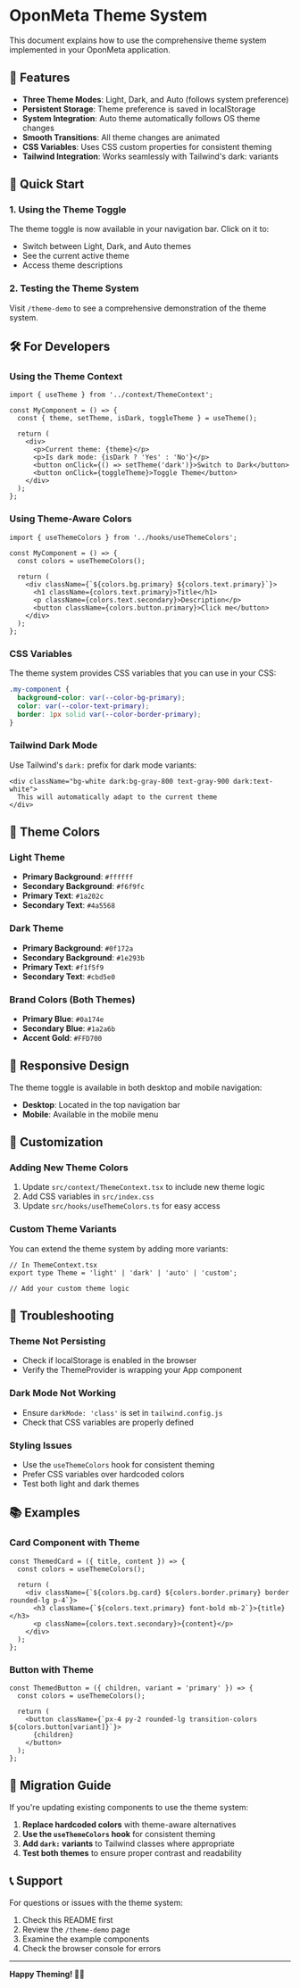 # OponMeta Theme System

This document explains how to use the comprehensive theme system implemented in your OponMeta application.

## 🎨 Features

- **Three Theme Modes**: Light, Dark, and Auto (follows system preference)
- **Persistent Storage**: Theme preference is saved in localStorage
- **System Integration**: Auto theme automatically follows OS theme changes
- **Smooth Transitions**: All theme changes are animated
- **CSS Variables**: Uses CSS custom properties for consistent theming
- **Tailwind Integration**: Works seamlessly with Tailwind's dark: variants

## 🚀 Quick Start

### 1. Using the Theme Toggle

The theme toggle is now available in your navigation bar. Click on it to:
- Switch between Light, Dark, and Auto themes
- See the current active theme
- Access theme descriptions

### 2. Testing the Theme System

Visit `/theme-demo` to see a comprehensive demonstration of the theme system.

## 🛠️ For Developers

### Using the Theme Context

```tsx
import { useTheme } from '../context/ThemeContext';

const MyComponent = () => {
  const { theme, setTheme, isDark, toggleTheme } = useTheme();
  
  return (
    <div>
      <p>Current theme: {theme}</p>
      <p>Is dark mode: {isDark ? 'Yes' : 'No'}</p>
      <button onClick={() => setTheme('dark')}>Switch to Dark</button>
      <button onClick={toggleTheme}>Toggle Theme</button>
    </div>
  );
};
```

### Using Theme-Aware Colors

```tsx
import { useThemeColors } from '../hooks/useThemeColors';

const MyComponent = () => {
  const colors = useThemeColors();
  
  return (
    <div className={`${colors.bg.primary} ${colors.text.primary}`}>
      <h1 className={colors.text.primary}>Title</h1>
      <p className={colors.text.secondary}>Description</p>
      <button className={colors.button.primary}>Click me</button>
    </div>
  );
};
```

### CSS Variables

The theme system provides CSS variables that you can use in your CSS:

```css
.my-component {
  background-color: var(--color-bg-primary);
  color: var(--color-text-primary);
  border: 1px solid var(--color-border-primary);
}
```

### Tailwind Dark Mode

Use Tailwind's `dark:` prefix for dark mode variants:

```tsx
<div className="bg-white dark:bg-gray-800 text-gray-900 dark:text-white">
  This will automatically adapt to the current theme
</div>
```

## 🎯 Theme Colors

### Light Theme
- **Primary Background**: `#ffffff`
- **Secondary Background**: `#f6f9fc`
- **Primary Text**: `#1a202c`
- **Secondary Text**: `#4a5568`

### Dark Theme
- **Primary Background**: `#0f172a`
- **Secondary Background**: `#1e293b`
- **Primary Text**: `#f1f5f9`
- **Secondary Text**: `#cbd5e0`

### Brand Colors (Both Themes)
- **Primary Blue**: `#0a174e`
- **Secondary Blue**: `#1a2a6b`
- **Accent Gold**: `#FFD700`

## 📱 Responsive Design

The theme toggle is available in both desktop and mobile navigation:
- **Desktop**: Located in the top navigation bar
- **Mobile**: Available in the mobile menu

## 🔧 Customization

### Adding New Theme Colors

1. Update `src/context/ThemeContext.tsx` to include new theme logic
2. Add CSS variables in `src/index.css`
3. Update `src/hooks/useThemeColors.ts` for easy access

### Custom Theme Variants

You can extend the theme system by adding more variants:

```tsx
// In ThemeContext.tsx
export type Theme = 'light' | 'dark' | 'auto' | 'custom';

// Add your custom theme logic
```

## 🐛 Troubleshooting

### Theme Not Persisting
- Check if localStorage is enabled in the browser
- Verify the ThemeProvider is wrapping your App component

### Dark Mode Not Working
- Ensure `darkMode: 'class'` is set in `tailwind.config.js`
- Check that CSS variables are properly defined

### Styling Issues
- Use the `useThemeColors` hook for consistent theming
- Prefer CSS variables over hardcoded colors
- Test both light and dark themes

## 📚 Examples

### Card Component with Theme
```tsx
const ThemedCard = ({ title, content }) => {
  const colors = useThemeColors();
  
  return (
    <div className={`${colors.bg.card} ${colors.border.primary} border rounded-lg p-4`}>
      <h3 className={`${colors.text.primary} font-bold mb-2`}>{title}</h3>
      <p className={colors.text.secondary}>{content}</p>
    </div>
  );
};
```

### Button with Theme
```tsx
const ThemedButton = ({ children, variant = 'primary' }) => {
  const colors = useThemeColors();
  
  return (
    <button className={`px-4 py-2 rounded-lg transition-colors ${colors.button[variant]}`}>
      {children}
    </button>
  );
};
```

## 🔄 Migration Guide

If you're updating existing components to use the theme system:

1. **Replace hardcoded colors** with theme-aware alternatives
2. **Use the `useThemeColors` hook** for consistent theming
3. **Add `dark:` variants** to Tailwind classes where appropriate
4. **Test both themes** to ensure proper contrast and readability

## 📞 Support

For questions or issues with the theme system:
1. Check this README first
2. Review the `/theme-demo` page
3. Examine the example components
4. Check the browser console for errors

---

**Happy Theming! 🎨✨**
